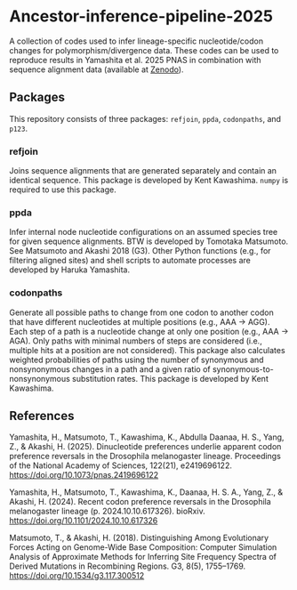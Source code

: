 # Ancestor-inference-pipeline-2025

A collection of codes used to infer lineage-specific nucleotide/codon changes for polymorphism/divergence data. These codes can be used to reproduce results in Yamashita et al. 2025 PNAS in combination with sequence alignment data (available at [Zenodo][1]). 

## Packages

This repository consists of three packages: `refjoin`, `ppda`, `codonpaths`, and `p123`. 

### refjoin

Joins sequence alignments that are generated separately and contain an identical sequence. This package is developed by Kent Kawashima. `numpy` is required to use this package. 

### ppda

Infer internal node nucleotide configurations on an assumed species tree for given sequence alignments. BTW is developed by Tomotaka Matsumoto. See Matsumoto and Akashi 2018 (G3). Other Python functions (e.g., for filtering aligned sites) and shell scripts to automate processes are developed by Haruka Yamashita. 

### codonpaths

Generate all possible paths to change from one codon to another codon that have different nucleotides at multiple positions (e.g., AAA -> AGG). Each step of a path is a nucleotide change at only one position (e.g., AAA -> AGA). Only paths with minimal numbers of steps are considered (i.e., multiple hits at a position are not considered). This package also calculates weighted probabilities of paths using the number of synonymous and nonsynonymous changes in a path and a given ratio of synonymous-to-nonsynonymous substitution rates. This package is developed by Kent Kawashima. 

## References

Yamashita, H., Matsumoto, T., Kawashima, K., Abdulla Daanaa, H. S., Yang, Z., & Akashi, H. (2025). Dinucleotide preferences underlie apparent codon preference reversals in the Drosophila melanogaster lineage. Proceedings of the National Academy of Sciences, 122(21), e2419696122. https://doi.org/10.1073/pnas.2419696122

Yamashita, H., Matsumoto, T., Kawashima, K., Daanaa, H. S. A., Yang, Z., & Akashi, H. (2024). Recent codon preference reversals in the Drosophila melanogaster lineage (p. 2024.10.10.617326). bioRxiv. https://doi.org/10.1101/2024.10.10.617326

Matsumoto, T., & Akashi, H. (2018). Distinguishing Among Evolutionary Forces Acting on Genome-Wide Base Composition: Computer Simulation Analysis of Approximate Methods for Inferring Site Frequency Spectra of Derived Mutations in Recombining Regions. G3, 8(5), 1755–1769. https://doi.org/10.1534/g3.117.300512

<!-- Links: below are not visible -->
[1]: https://doi.org/10.5281/zenodo.15274324

